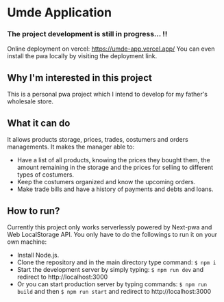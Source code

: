 # Umde Application

### The project development is still in progress... !!
Online deployment on vercel: https://umde-app.vercel.app/
You can even install the pwa locally by visiting the deployment link.

## Why I'm interested in this project
This is a personal pwa project which I intend to develop for my father's wholesale store. 

## What it can do
It allows products storage, prices, trades, costumers and orders managements. It makes the manager able to:
- Have a list of all products, knowing the prices they bought them, the amount remaining in the storage and the prices for selling to different types of costumers.
- Keep the costumers organized and know the upcoming orders.
- Make trade bills and have a history of payments and debts and loans.

## How to run?
Currently this project only works serverlessly powered by Next-pwa and Web LocalStorage API. You only have to do the followings to run it on your own machine:
- Install Node.js.
- Clone the repository and in the main directory type command: ```$ npm i```
- Start the development server by simply typing: ```$ npm run dev``` and redirect to http://localhost:3000
- Or you can start production server by typing commands: ```$ npm run build``` and then ```$ npm run start``` and redirect to http://localhost:3000
